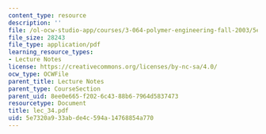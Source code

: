 ```yaml
---
content_type: resource
description: ''
file: /ol-ocw-studio-app/courses/3-064-polymer-engineering-fall-2003/5e7320a933abde4c594a14768854a770_lec_34.pdf
file_size: 28243
file_type: application/pdf
learning_resource_types:
- Lecture Notes
license: https://creativecommons.org/licenses/by-nc-sa/4.0/
ocw_type: OCWFile
parent_title: Lecture Notes
parent_type: CourseSection
parent_uid: 8ee0e665-f202-6c43-88b6-7964d5837473
resourcetype: Document
title: lec_34.pdf
uid: 5e7320a9-33ab-de4c-594a-14768854a770
---
```

